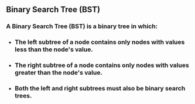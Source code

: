 ## Binary Search Tree (BST) 
### A Binary Search Tree (BST) is a binary tree in which:

* ### The left subtree of a node contains only nodes with values less than the node's value.

* ### The right subtree of a node contains only nodes with values greater than the node's value.

* ### Both the left and right subtrees must also be binary search trees.